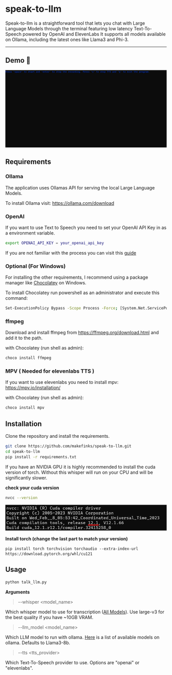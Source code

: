 # speak-to-llm

Speak-to-llm is a straightforward tool that lets you chat with Large Language Models through the terminal featuring low latency Text-To-Speech powered by OpenAI and ElevenLabs It supports all models available on Ollama, including the latest ones like Llama3 and Phi-3.
<hr> 

## Demo 🤖
![demo](/images/demo.gif)

## Requirements


### Ollama
The application uses Ollamas API for serving the local Large Language Models.

To install Ollama visit: https://ollama.com/download


### OpenAI
If you want to use Text to Speech you need to set your OpenAI API Key in as a environment variable.

```bash
export OPENAI_API_KEY = your_openai_api_key
```
If you are not familiar with the process you can visit this [guide](https://www.immersivelimit.com/tutorials/adding-your-openai-api-key-to-system-environment-variables)


### Optional (For Windows)
For installing the other requirements, I recommend using a package manager like [Chocolatey]([https://chocolatey.org/](https://chocolatey.org/install)) on Windows.

To install Chocolatey run powershell as an administrator and execute this command:
```bash
Set-ExecutionPolicy Bypass -Scope Process -Force; [System.Net.ServicePointManager]::SecurityProtocol = [System.Net.ServicePointManager]::SecurityProtocol -bor 3072; iex ((New-Object System.Net.WebClient).DownloadString('https://community.chocolatey.org/install.ps1'))
```

### ffmpeg
Download and install ffmpeg from https://ffmpeg.org/download.html and add it to the path.

with Chocolatey (run shell as admin):
```bash
choco install ffmpeg
````


### MPV ( Needed for elevenlabs TTS )
If you want to use elevenlabs you need to install mpv: https://mpv.io/installation/

with Chocolatey (run shell as admin):
```bash
choco install mpv
````

## Installation

Clone the repository and install the requirements.
```bash
git clone https://github.com/makefinks/speak-to-llm.git
cd speak-to-llm
pip install -r requirements.txt
```

If you have an NVIDIA GPU it is highly recommended to install the cuda version of torch. Without this whisper will run on your CPU and will be significantly slower.

<b>check your cuda version </b>
```bash
nvcc --version
```
![version](images/image.png)

<b>Install torch (change the last part to match your version) </b>
```
pip install torch torchvision torchaudio --extra-index-url https://download.pytorch.org/whl/cu121
```

## Usage

```bash
python talk_llm.py
```

<b> Arguments </b>

> --whisper <model_name>

Which whisper model to use for transcription ([All Models](https://github.com/openai/whisper)). Use large-v3 for the best quality if you have ~10GB VRAM.

> --llm_model <model_name>

Which LLM model to run with ollama. [Here](https://ollama.com/library) is a list of available models on ollama. Defaults to Llama3-8b.

> --tts <tts_provider>

Which Text-To-Speech provider to use. Options are "openai" or "elevenlabs".




